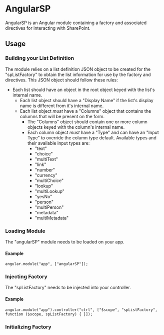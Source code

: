 # AngularSP
AngularSP is an Angular module containing a factory and associated directives for interacting with SharePoint.

## Usage

### Building your List Definition
The module relies on a list definition JSON object to be created for the "spListFactory" to obtain the list information for use by the factory and directives.  This JSON object should follow these rules:
* Each list should have an object in the root object keyed with the list's internal name.
  * Each list object should have a "Display Name" if the list's display name is different from it's internal name.
  * Each list object *must* have a "Columns" object that contains the columns that will be present on the form.
    * The "Columns" object should contain one or more column objects keyed with the column's internal name.
    * Each column object *must* have a "Type" and can have an "Input Type" to override the column type default.  Available types and their available input types are:
      * "text"
      * "choice"
      * "multiText"
      * "link"
      * "number"
      * "currency"
      * "multiChoice"
      * "lookup"
      * "multiLookup"
      * "yesNo"
      * "person"
      * "multiPerson"
      * "metadata"
      * "multiMetadata"

### Loading Module
The "angularSP" module needs to be loaded on your app.

#### Example
```
angular.module("app", ["angularSP"]);
```

### Injecting Factory
The "spListFactory" needs to be injected into your controller.

#### Example
```
angular.module("app").controller("ctrl", ["$scope", "spListFactory", function ($scope, spListFactory) { }]);
```

### Initializing Factory